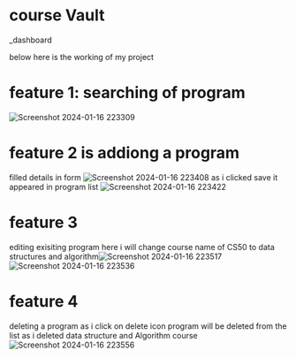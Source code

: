 # course Vault
 _dashboard

below here is the working of my project 

# feature 1: searching of program
![Screenshot 2024-01-16 223309](https://github.com/wick786786/Hero_vired_dashboard/assets/86571155/182d5dd0-58d7-4627-890d-63539f39f3aa)

# feature 2 is addiong a program
 filled details in form
![Screenshot 2024-01-16 223408](https://github.com/wick786786/Hero_vired_dashboard/assets/86571155/9f784889-3f14-4046-b793-69d20d818814)
as i clicked save it appeared in program list
![Screenshot 2024-01-16 223422](https://github.com/wick786786/Hero_vired_dashboard/assets/86571155/d12669f0-959a-45b1-8b65-0fbb423a8645)

# feature 3
editing exisiting program here i will change course name of CS50 to data structures and algorithm![Screenshot 2024-01-16 223517](https://github.com/wick786786/Hero_vired_dashboard/assets/86571155/8b9fb9bc-dbf1-45ee-af8c-cc054026ce13)
![Screenshot 2024-01-16 223536](https://github.com/wick786786/Hero_vired_dashboard/assets/86571155/88c8f30d-59df-4c46-9022-aa8ed25b21dc)
# feature 4
deleting a program as i click on delete icon program will be deleted from the list as i deleted data structure and Algorithm course
![Screenshot 2024-01-16 223556](https://github.com/wick786786/Hero_vired_dashboard/assets/86571155/fc9409ed-cec5-4f08-a77c-7ebba5f873b3)
